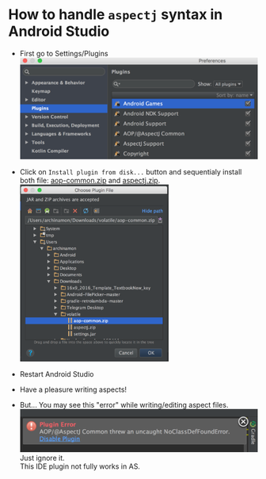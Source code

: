 # How to handle `aspectj` syntax in Android Studio

* First go to Settings/Plugins
<br /><img src="pic1.png" width="500" />

* Click on `Install plugin from disk...` button and sequentialy install both file: <a href="aop-common.zip">aop-common.zip</a> and <a href="aspectj.zip">aspectj.zip</a>.
<br /><img src="pic2.png" width="300" />

* Restart Android Studio
* Have a pleasure writing aspects!
* But... You may see this "error" while writing/editing aspect files.
<br /><img src="pic3.png" width="500" />
<br />Just ignore it. <br />This IDE plugin not fully works in AS.
